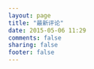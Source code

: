 ```yaml
---
layout: page
title: "最新评论"
date: 2015-05-06 11:29
comments: false
sharing: false
footer: false
---
```


<section>
    <!--
    <ul class="ds-recent-comments"
        data-num-items="{{ site.duoshuo_asides_num }}"
        data-show-avatars="{{ site.duoshuo_asides_avatars }}"
        data-show-time="{{ site.duoshuo_asides_time }}"
        data-show-title="{{ site.duoshuo_asides_title }}"
        data-show-admin="{{ site.duoshuo_asides_admin }}"
        data-excerpt-length="{{ site.duoshuo_asides_length }}"></ul>
    -->
    <ul class="ds-recent-comments"
        data-num-items="60"
        data-show-avatars="1"
        data-show-time="1"
        data-show-title="1"
        data-show-admin="0"
        data-excerpt-length="45"></ul>
    <!--多说js加载开始，一个页面只需要加载一次 -->
    <script type="text/javascript">
        //var duoshuoQuery = {short_name:"{{ site.duoshuo_short_name }}"};
        var duoshuoQuery = {short_name:"duduainankai"};
        (function() {
            var ds = document.createElement('script');
            ds.type = 'text/javascript';ds.async = true;
            ds.src = 'http://static.duoshuo.com/embed.js';
            ds.charset = 'UTF-8';
            (document.getElementsByTagName('head')[0] || document.getElementsByTagName('body')[0]).appendChild(ds);
        })();
    </script>
    <!--多说js加载结束，一个页面只需要加载一次 -->
</section>
